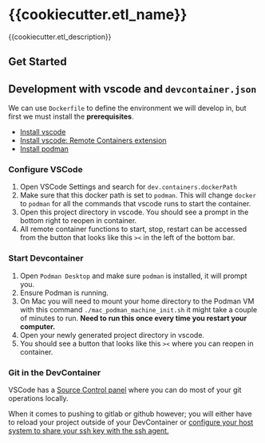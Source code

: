 # {{cookiecutter.etl_name}}
{{cookiecutter.etl_description}}

## Get Started

## Development with vscode and `devcontainer.json`

We can use `Dockerfile` to define the environment we will develop in, but first we must install the **prerequisites**.

* [Install vscode](https://code.visualstudio.com/download)
* [Install vscode: Remote Containers extension](https://marketplace.visualstudio.com/items?itemName=ms-vscode-remote.remote-containers)
* [Install podman](https://podman-desktop.io/)

### Configure VSCode

1. Open VSCode Settings and search for `dev.containers.dockerPath`
2. Make sure that this docker path is set to `podman`. This will change `docker` to `podman` for all the commands that vscode runs to start the container.
3. Open this project directory in vscode. You should see a prompt in the bottom right to reopen in container.
4. All remote container functions to start, stop, restart can be accessed from the button that looks like this `><` in the left of the bottom bar.

### Start Devcontainer

1. Open `Podman Desktop` and make sure `podman` is installed, it will prompt you.
2. Ensure Podman is running.
3. On Mac you will need to mount your home directory to the Podman VM with this command `./mac_podman_machine_init.sh` it might take a couple of minutes to run. **Need to run this once every time you restart your computer.**
4. Open your newly generated project directory in vscode. 
5. You should see a button that looks like this `><` where you can reopen in container. 

### Git in the DevContainer

VSCode has a [Source Control panel](https://code.visualstudio.com/docs/sourcecontrol/overview) where you can do most of your git operations locally.

When it comes to pushing to gitlab or github however; you will either have to reload your project outside of your DevContainer or [configure your host system to share your ssh key with the ssh agent.](https://code.visualstudio.com/docs/devcontainers/containers#_using-ssh-keys)
